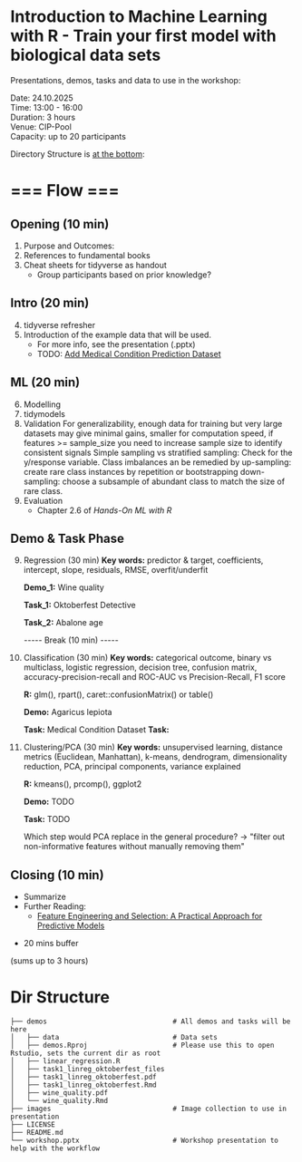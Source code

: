 # Introduction to Machine Learning with R - Train your first model with biological data sets

Presentations, demos, tasks and data to use in the workshop:

Date:       24.10.2025 \
Time:       13:00 - 16:00 \
Duration:   3 hours \
Venue:      CIP-Pool \
Capacity:   up to 20 participants

Directory Structure is [at the bottom](#dir-Structure):

# === Flow === #
## Opening (10 min)
1. Purpose and Outcomes:
2. References to fundamental books
3. Cheat sheets for tidyverse as handout
    - Group participants based on prior knowledge?

## Intro (20 min)
4. tidyverse refresher
5. Introduction of the example data that will be used.
    - For more info, see the presentation (.pptx)
    - TODO: [Add Medical Condition Prediction Dataset](https://www.kaggle.com/datasets/marius2303/medical-condition-prediction-dataset)


## ML (20 min)
6. Modelling
7. tidymodels
8. Validation
    For generalizability, enough data for training but very large datasets may give minimal gains, smaller for computation speed, if features >= sample_size you need to increase sample size to identify consistent signals
    Simple sampling vs stratified sampling: Check for the y/response variable.
    Class imbalances an be remedied by
        up-sampling: create rare class instances by repetition or bootstrapping
        down-sampling: choose a subsample of abundant class to match the size of rare class.
9. Evaluation
    - Chapter 2.6 of *Hands-On ML with R​*

## Demo & Task Phase
9. Regression (30 min)
    **Key words:** predictor & target, coefficients, intercept, slope, residuals, RMSE, overfit/underfit
    
    **Demo_1:** Wine quality
    
    **Task_1:** Oktoberfest Detective
    
    **Task_2:** Abalone age

    ----- Break (10 min) -----

10. Classification (30 min)
    **Key words:** categorical outcome, binary vs multiclass, logistic regression, decision tree, confusion matrix,
                accuracy-precision-recall and ROC-AUC vs Precision-Recall, F1 score
                
    **R:** glm(), rpart(), caret::confusionMatrix() or table()
    
    **Demo:** Agaricus lepiota
    
    **Task:** Medical Condition Dataset
    **Task:**


11. Clustering/PCA (30 min)
    **Key words:** unsupervised learning, distance metrics (Euclidean, Manhattan), k-means, dendrogram,
                dimensionality reduction, PCA, principal components, variance explained
                
    **R:** kmeans(), prcomp(), ggplot2
    
    **Demo:** TODO
    
    **Task:** TODO
    
    Which step would PCA replace in the general procedure? -> "filter out non-informative features without manually removing them"

## Closing (10 min)
- Summarize
- Further Reading:
    - [Feature Engineering and Selection: A Practical Approach for Predictive Models](http://www.feat.engineering/)

* 20 mins buffer

(sums up to 3 hours)

# Dir Structure
```
├── demos                               # All demos and tasks will be here 
│   ├── data                            # Data sets 
│   ├── demos.Rproj                     # Please use this to open Rstudio, sets the current dir as root 
│   ├── linear_regression.R
│   ├── task1_linreg_oktoberfest_files
│   ├── task1_linreg_oktoberfest.pdf
│   ├── task1_linreg_oktoberfest.Rmd
│   ├── wine_quality.pdf
│   └── wine_quality.Rmd
├── images                              # Image collection to use in presentation 
├── LICENSE
├── README.md
└── workshop.pptx                       # Workshop presentation to help with the workflow 
```

